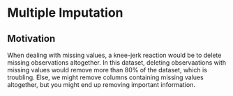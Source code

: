 # Multiple Imputation

## Motivation

When dealing with missing values, a knee-jerk reaction would be to delete missing observations altogether. In this dataset, deleting observaations with missing values would remove more than 80% of the dataset, which is troubling. Else, we might remove columns containing missing values altogether, but you might end up removing important information.


